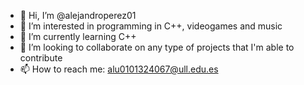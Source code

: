 - 👋 Hi, I’m @alejandroperez01
- 👀 I’m interested in programming in C++, videogames and music
- 🌱 I’m currently learning C++
- 💞️ I’m looking to collaborate on any type of projects that I'm able to contribute
- 📫 How to reach me: alu0101324067@ull.edu.es 

<!---
alejandroperez01/alejandroperez01 is a ✨ special ✨ repository because its `README.md` (this file) appears on your GitHub profile.
You can click the Preview link to take a look at your changes.
--->
